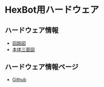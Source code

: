 # HexBot用ハードウェア

## ハードウェア情報

- [回路図](https://github.com/roboticrafter/hexbot_documentation/blob/master/2.hardware%20circuit/Hexbot_controller_mega2560.pdf)
- [本体三面図](https://github.com/roboticrafter/hexbot_documentation/blob/master/Hexbot%20Dimension.JPG)

## ハードウェア情報ページ
- [Github](https://github.com/roboticrafter/hexbot_documentation/tree/master/2.hardware%20circuit)
